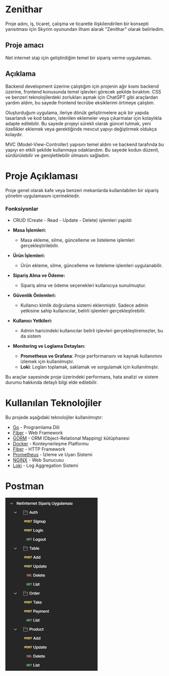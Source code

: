 # Zenithar

Proje adını, iş, ticaret, çalışma ve ticaretle ilişkilendirilen bir konsepti yansıtması için Skyrim oyunundan ilham alarak "Zenithar" olarak belirledim.

## Proje amacı

Net internet stajı için geliştirdiğim temel bir sipariş verme uygulaması.

## Açıklama
Backend development üzerine çalıştığım için projenin ağır kısmı backend üzerine, frontend konusunda temel işlevleri görecek şekilde bıraktım. CSS ve benzeri teknolojilerdeki zorlukları aşmak için ChatGPT gibi araçlardan yardım aldım, bu sayede frontend tecrübe eksiklerimi örtmeye çalıştım.

Oluşturduğum uygulama, ileriye dönük geliştirmelere açık bir yapıda tasarlandı ve kod tabanı, istenilen eklemeler veya çıkarmalar için kolaylıkla adapte edilebilir. Bu sayede projeyi sürekli olarak güncel tutmak, yeni özellikler eklemek veya gerektiğinde mevcut yapıyı değiştirmek oldukça kolaydır.

MVC (Model-View-Controller) yapısını temel aldım ve backend tarafında bu yapıyı en etkili şekilde kullanmaya odaklandım. Bu sayede kodun düzenli, sürdürülebilir ve genişletilebilir olmasını sağladım.

# Proje Açıklaması

Proje genel olarak kafe veya benzeri mekanlarda kullanılabilen bir sipariş yönetim uygulamasını içermektedir.

### Fonksiyonlar

- CRUD (Create - Read - Update - Delete) işlemleri yapıldı

- **Masa İşlemleri:**
  - Masa ekleme, silme, güncelleme ve listeleme işlemleri gerçekleştirilebilir.

- **Ürün İşlemleri:**
  - Ürün ekleme, silme, güncelleme ve listeleme işlemleri uygulanabilir.

- **Sipariş Alma ve Ödeme:**
  - Sipariş alma ve ödeme seçenekleri kullanıcıya sunulmuştur.

- **Güvenlik Önlemleri:**
  - Kullanıcı kimlik doğrulama sistemi eklenmiştir. Sadece admin yetkisine sahip kullanıcılar, belirli işlemleri gerçekleştirebilir.

- **Kullanıcı Yetkileri:**
  - Admin haricindeki kullanıcılar belirli işlevleri gerçekleştiremezler, bu da sistem

- **Monitoring ve Loglama Detayları:**
  - **Prometheus ve Grafana**: Proje performansını ve kaynak kullanımını izlemek için kullanılmıştır.
  - **Loki**: Logları toplamak, saklamak ve sorgulamak için kullanılmıştır.

Bu araçlar sayesinde proje üzerindeki performans, hata analizi ve sistem durumu hakkında detaylı bilgi elde edilebilir.


# Kullanılan Teknolojiler

Bu projede aşağıdaki teknolojiler kullanılmıştır:

- [Go](https://golang.org/) - Programlama Dili
- [Fiber](https://gofiber.io/) - Web Framework
- [GORM](https://gorm.io/) - ORM (Object-Relational Mapping) kütüphanesi
- [Docker](https://www.docker.com/) - Konteynerleşme Platformu
- [Fiber](https://gofiber.io/) - HTTP Framework
- [Prometheus](https://prometheus.io/) - İzleme ve Uyarı Sistemi
- [NGINX](https://www.nginx.com/) - Web Sunucusu
- [Loki](https://grafana.com/loki) - Log Aggregation Sistemi

# Postman
![image](./Images/Postman.png)
